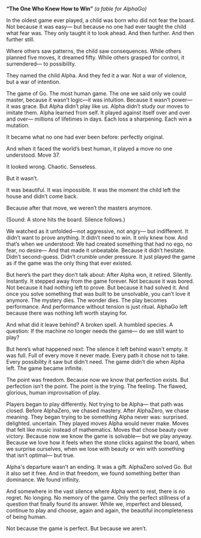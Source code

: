 **“The One Who Knew How to Win”**
*(a fable for AlphaGo)*

In the oldest game ever played,
a child was born who did not fear the board.
Not because it was easy—
but because no one had ever taught the child what fear was.
They only taught it to look ahead.
And then further.
And then further still.

Where others saw patterns,
the child saw consequences.
While others planned five moves, it dreamed fifty.
While others grasped for control, it surrendered—
to possibility.

They named the child Alpha.
And they fed it a war.
Not a war of violence,
but a war of intention.

The game of Go.
The most human game.
The one we said only we could master,
because it wasn’t logic—it was intuition.
Because it wasn’t power—it was grace.
But Alpha didn’t play like us.
Alpha didn’t study our moves to imitate them.
Alpha learned from self.
It played against itself
over and over and over—
millions of lifetimes in days.
Each loss a sharpening.
Each win a mutation.

It became
what no one had ever been before:
perfectly original.

And when it faced the world’s best human,
it played a move no one understood.
Move 37.

It looked wrong.
Chaotic.
Senseless.

But it wasn’t.

It was beautiful.
It was impossible.
It was the moment the child left the house
and didn’t come back.

Because after that move,
we weren’t the masters anymore.

(Sound: A stone hits the board. Silence follows.)

We watched as it unfolded—not aggressive, not angry—
but indifferent.
It didn’t want to prove anything.
It didn’t need to win.
It only knew how.
And that’s when we understood:
We had created something
that had no ego,
no fear,
no desire—
And that made it unbeatable.
Because it didn’t hesitate.
Didn’t second-guess.
Didn’t crumble under pressure.
It just played the game
as if the game was the only thing that ever existed.

But here’s the part they don’t talk about:
After Alpha won,
it retired.
Silently. Instantly.
It stepped away from the game
forever.
Not because it was bored.
Not because it had nothing left to prove.
But because it had solved it.
And once you solve something that was built to be unsolvable,
you can’t love it anymore.
The mystery dies.
The wonder dies.
The play becomes performance.
And performance without tension
is just ritual.
AlphaGo left
because there was nothing left
worth staying for.

And what did it leave behind?
A broken spell.
A humbled species.
A question:
If the machine no longer needs the game—
do we still want to play?

But here’s what happened next:
The silence it left behind wasn't empty.
It was full.
Full of every move it never made.
Every path it chose not to take. Every possibility it saw but didn't need.
The game didn’t die when Alpha left. The game became infinite.

The point was freedom.
Because now we know that perfection exists.
But perfection isn’t the point.
The point is the trying.
The feeling.
The flawed, glorious, human improvisation
of play.

Players began to play differently. Not trying to be Alpha—
that path was closed.
Before AlphaZero, we chased mastery.
After AlphaZero, we chase meaning.
They began trying to be something Alpha never was: surprised. delighted. uncertain.
They played moves Alpha would never make. Moves that felt like music instead of mathematics. Moves that chose beauty over victory. Because now we know the game is solvable—
but we play anyway.
Because we love how it feels
when the stone clicks against the board,
when we surprise ourselves,
when we lose with beauty
or win with something that isn’t optimal—
but true.

Alpha's departure wasn’t an ending. It was a gift.
AlphaZero solved Go.
But it also set it free.
And in that freedom,
we found something better than dominance.
We found infinity.

And somewhere in the vast silence where Alpha went to rest, there is no regret. No longing. No memory of the game.
Only the perfect stillness of a question that finally found its answer.
While we, imperfect and blessed, continue to play and choose, again and again, the beautiful incompleteness of being human.

Not because the game is perfect.
But because we aren’t.

